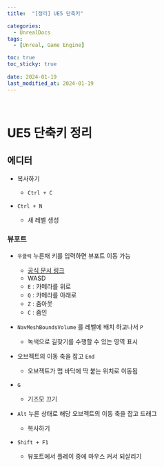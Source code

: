```yaml
---
title:  "[정리] UE5 단축키"

categories:
  - UnrealDocs
tags:
  - [Unreal, Game Engine]

toc: true
toc_sticky: true
 
date: 2024-01-19
last_modified_at: 2024-01-19
---
```


<br>


# UE5 단축키 정리

## 에디터

- 복사하기
  - `Ctrl + C`

- `Ctrl + N`
  - 새 레벨 생성



### 뷰포트

- `우클릭` 누른채 키를 입력하면 뷰포트 이동 가능
  - [공식 문서 링크](https://docs.unrealengine.com/4.27/ko/BuildingWorlds/LevelEditor/Viewports/ViewportControls/#%EA%B2%8C%EC%9E%84%EC%8A%A4%ED%83%80%EC%9D%BC)
  - WASD
  - `E` : 카메라를 위로
  - `Q` : 카메라를 아래로
  - `Z` : 줌아웃
  - `C` : 줌인

- `NavMeshBoundsVolume` 를 레벨에 배치 하고나서 `P`
  - 녹색으로 길찾기를 수행할 수 있는 영역 표시

- 오브젝트의 이동 축을 잡고 `End`
  - 오브젝트가 맵 바닥에 딱 붙는 위치로 이동됨

- `G`
  - 기즈모 끄기

- `Alt` 누른 상태로 해당 오브젝트의 이동 축을 잡고 드래그
  - 복사하기

- `Shift + F1`
  - 뷰포트에서 플레이 중에 마우스 커서 되살리기
